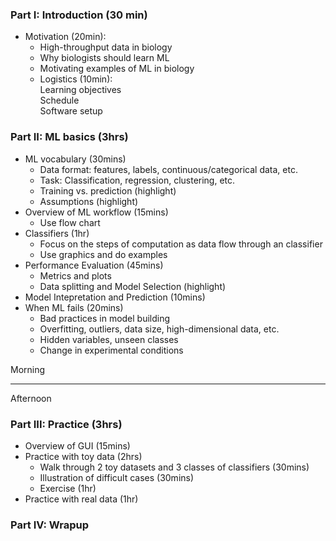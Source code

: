 ### Part I: Introduction (30 min)
* Motivation (20min): 
    * High-throughput data in biology
    * Why biologists should learn ML
    * Motivating examples of ML in biology
    * Logistics (10min):  
	Learning objectives  
	Schedule  
	Software setup

### Part II: ML basics (3hrs)
* ML vocabulary (30mins)
    * Data format: features, labels, continuous/categorical data, etc.
    * Task: Classification, regression, clustering, etc.
    * Training vs. prediction (highlight)
    * Assumptions (highlight)
* Overview of ML workflow (15mins)
    * Use flow chart
* Classifiers (1hr)
    * Focus on the steps of computation as data flow through an classifier
    * Use graphics and do examples
* Performance Evaluation (45mins)
    * Metrics and plots
    * Data splitting and Model Selection (highlight)
* Model Intepretation and Prediction (10mins)
* When ML fails (20mins)
    * Bad practices in model building
    * Overfitting, outliers, data size, high-dimensional data, etc.
    * Hidden variables, unseen classes
    * Change in experimental conditions

Morning
_________________________
Afternoon

### Part III: Practice (3hrs)
* Overview of GUI (15mins)
* Practice with toy data (2hrs)
    * Walk through 2 toy datasets and 3 classes of classifiers (30mins)
    * Illustration of difficult cases (30mins)
    * Exercise (1hr)
* Practice with real data (1hr)

### Part IV: Wrapup

		


